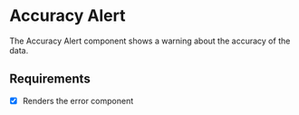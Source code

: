 # Accuracy Alert

The Accuracy Alert component shows a warning about the accuracy of the data.

## Requirements

* [X] Renders the error component
